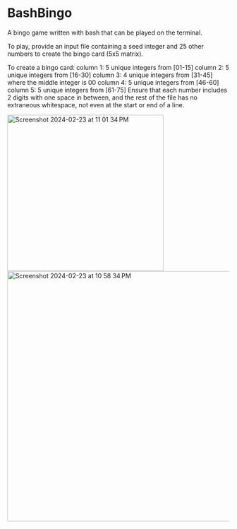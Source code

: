 # BashBingo
A bingo game written with bash that can be played on the terminal.

To play, provide an input file containing a seed integer and 25 other numbers to create the bingo card (5x5 matrix).

To create a bingo card:
column 1: 5 unique integers from [01-15]
column 2: 5 unique integers from [16-30]
column 3: 4 unique integers from [31-45] where the middle integer is 00
column 4: 5 unique integers from [46-60]
column 5: 5 unique integers from [61-75]
Ensure that each number includes 2 digits with one space in between, and the rest of the file has no extraneous whitespace, not even at the start or end of a line.

<img width="354" alt="Screenshot 2024-02-23 at 11 01 34 PM" src="https://github.com/SabaMemon/BashBingo/assets/58344531/6e60b05e-d638-4ad0-a1b5-4f7f3ac50166">

<img width="567" alt="Screenshot 2024-02-23 at 10 58 34 PM" src="https://github.com/SabaMemon/BashBingo/assets/58344531/9947d968-189a-48e2-9c12-e01b2945b3fb">
